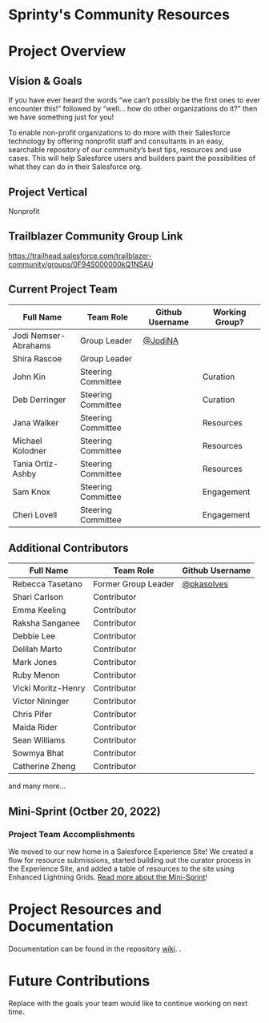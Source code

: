 # Sprinty's Community Resources

# Project Overview
## Vision & Goals
If you have ever heard the words “we can’t possibly be the first ones to ever encounter this!” followed by “well... how do other organizations do it?” then we have something just for you!

To enable non-profit organizations to do more with their Salesforce technology by offering nonprofit staff and consultants in an easy, searchable repository of our community’s best tips, resources and use cases. This will help Salesforce users and builders paint the possibilities of what they can do in their Salesforce org.

## Project Vertical
Nonprofit

## Trailblazer Community Group Link
https://trailhead.salesforce.com/trailblazer-community/groups/0F94S000000kQ1NSAU 

## Current Project Team

Full Name            | Team Role     | Github Username                                    | Working Group? 
------------         | ------------- | -------------                                      |-------------   
Jodi Nemser-Abrahams   | Group Leader  | [@JodiNA](https://github.com/jodina)    | 
Shira Rascoe | Group Leader | | 
John Kin | Steering Committee || Curation
Deb Derringer | Steering Committee || Curation
Jana Walker |Steering Committee||Resources
Michael Kolodner | Steering Committee || Resources
Tania Ortiz-Ashby | Steering Committee | |Resources
Sam Knox | Steering Committee || Engagement
Cheri Lovell | Steering Committee || Engagement


## Additional Contributors

Full Name            | Team Role     | Github Username                                   
------------         | ------------- | -------------                                      
Rebecca Tasetano  | Former Group Leader | [@pkasolves](https://github.com/pkasolves)    | 
Shari Carlson   | Contributor |                                                    | 
Emma Keeling | Contributor|
Raksha Sanganee |Contributor|
Debbie Lee | Contributor 
Delilah Marto | Contributor|
Mark Jones | Contributor |
Ruby Menon | Contributor |
Vicki Moritz-Henry | Contributor |
Victor Nininger | Contributor |
Chris Pifer | Contributor
Maida Rider | Contributor |
Sean Williams| Contributor |
Sowmya Bhat | Contributor |
Catherine Zheng | Contributor |
and many more...

## Mini-Sprint (Octber 20, 2022)

### Project Team Accomplishments
We moved to our new home in a Salesforce Experience Site! We created a flow for resource submissions, started building out the curator process in the Experience Site, and added a table of resources to the site using Enhanced Lightning Grids. [Read more about the Mini-Sprint](https://github.com/SFDO-Community-Sprints/sprintys-community-resources/wiki/2022-10-20-Mini-Sprint-Notes)!

# Project Resources and Documentation
Documentation can be found in the repository [wiki](https://github.com/SFDO-Community-Sprints/sprintys-community-resources/wiki).
.
# Future Contributions
Replace with the goals your team would like to continue working on next time.
